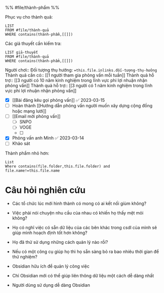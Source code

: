 %%
#file/thành-phẩm
%%

Phục vụ cho thành quả:
```dataview
LIST
FROM #file/thành-quả 
WHERE contains(thành-phẩm,[[]])
```
Các giả thuyết cần kiểm tra:
```dataview
LIST giả-thuyết
FROM #file/thành-quả 
WHERE contains(thành-phẩm,[[]])
```
Người chơi::
Đối tượng thụ hưởng: `=this.file.inlinks.đối-tượng-thụ-hưởng`
Thành quả cần có:: [[1 người tham gia phỏng vấn mỗi tuần]]
Thành quả hỗ trợ:: [[3 người có 10 năm kinh nghiệm trong lĩnh vực phi lợi nhuận nhận phỏng vấn]]
Thành quả hỗ trợ:: [[3 người có 1 năm kinh nghiệm trong lĩnh vực phi lợi nhuận nhận phỏng vấn]]

- [x] [[Bài đăng kêu gọi phỏng vấn]] ✅ 2023-03-15
- [ ] Hoàn thành [[Hướng dẫn phỏng vấn người muốn xây dựng cộng đồng hoặc mạng lưới]]
- [ ] [[Email mời phỏng vấn]]
	- [ ] SNPO
	- [ ] VOGE
	- [ ] 
- [x] Phỏng vấn anh Minh ✅ 2023-03-14
- [ ] Khảo sát

Thành phẩm nhỏ hơn:
```dataview
List 
Where contains(file.folder,this.file.folder) and file.name!=this.file.name
```


# Câu hỏi nghiên cứu
- Các tổ chức lúc mới hình thành có mong có ai kết nối giùm không?
- Việc phải nói chuyện nhu cầu của nhau có khiến họ thấy mệt mỏi không?
- Họ có nghĩ việc có sẵn dữ liệu của các bên khác trong csdl của mình sẽ giúp mình hoạch định tốt hơn không?

- Họ đã thử sử dụng những cách quản lý nào rồi?
- Nếu có một công cụ giúp họ thì họ sẵn sàng bỏ ra bao nhiêu thời gian để thử nghiệm?


- Obsidian hữu ích để quản lý công việc
- Chỉ Obsidian mới có thể giúp liên thông dữ liệu một cách dễ dàng nhất

- Người dùng sử dụng dễ dàng Obsidian
